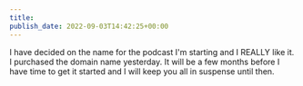 ```yaml
---
title: 
publish_date: 2022-09-03T14:42:25+00:00
---
```


I have decided on the name for the podcast I'm starting and I REALLY like it. I purchased the domain name yesterday. It will be a few months before I have time to get it started and I will keep you all in suspense until then.
